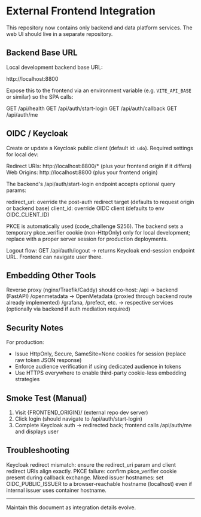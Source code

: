 External Frontend Integration
=============================

This repository now contains only backend and data platform services. The web UI should live in a separate repository.

Backend Base URL
----------------
Local development backend base URL:

  http://localhost:8800

Expose this to the frontend via an environment variable (e.g. `VITE_API_BASE` or similar) so the SPA calls:

  GET /api/health
  GET /api/auth/start-login
  GET /api/auth/callback
  GET /api/auth/me

OIDC / Keycloak
---------------
Create or update a Keycloak public client (default id: `udo`). Required settings for local dev:

  Redirect URIs: http://localhost:8800/* (plus your frontend origin if it differs)
  Web Origins:   http://localhost:8800 (plus your frontend origin)

The backend's /api/auth/start-login endpoint accepts optional query params:

  redirect_uri: override the post-auth redirect target (defaults to request origin or backend base)
  client_id:    override OIDC client (defaults to env OIDC_CLIENT_ID)

PKCE is automatically used (code_challenge S256). The backend sets a temporary pkce_verifier cookie (non-HttpOnly) only for local development; replace with a proper server session for production deployments.

Logout flow:
  GET /api/auth/logout -> returns Keycloak end-session endpoint URL. Frontend can navigate user there.

Embedding Other Tools
---------------------
Reverse proxy (nginx/Traefik/Caddy) should co-host:
  /api -> backend (FastAPI)
  /openmetadata -> OpenMetadata (proxied through backend route already implemented)
  /grafana, /prefect, etc. -> respective services (optionally via backend if auth mediation required)

Security Notes
--------------
For production:
  - Issue HttpOnly, Secure, SameSite=None cookies for session (replace raw token JSON response)
  - Enforce audience verification if using dedicated audience in tokens
  - Use HTTPS everywhere to enable third-party cookie-less embedding strategies

Smoke Test (Manual)
-------------------
1. Visit {FRONTEND_ORIGIN}/ (external repo dev server)
2. Click login (should navigate to /api/auth/start-login)
3. Complete Keycloak auth -> redirected back; frontend calls /api/auth/me and displays user

Troubleshooting
---------------
Keycloak redirect mismatch: ensure the redirect_uri param and client redirect URIs align exactly.
PKCE failure: confirm pkce_verifier cookie present during callback exchange.
Mixed issuer hostnames: set OIDC_PUBLIC_ISSUER to a browser-reachable hostname (localhost) even if internal issuer uses container hostname.

---
Maintain this document as integration details evolve.
